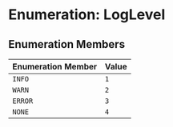 # Enumeration: LogLevel

## Enumeration Members

| Enumeration Member | Value |
| ------ | ------ |
| `INFO` | `1` |
| `WARN` | `2` |
| `ERROR` | `3` |
| `NONE` | `4` |
